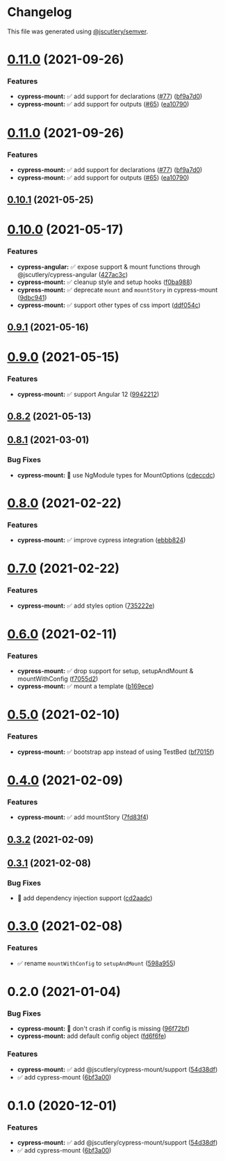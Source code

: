 # Changelog

This file was generated using [@jscutlery/semver](https://github.com/jscutlery/semver).

# [0.11.0](https://github.com/jscutlery/test-utils/compare/cypress-mount-0.10.1...cypress-mount-0.11.0) (2021-09-26)


### Features

* **cypress-mount:** ✅ add support for declarations ([#77](https://github.com/jscutlery/test-utils/issues/77)) ([bf9a7d0](https://github.com/jscutlery/test-utils/commit/bf9a7d07a7afcfec4a990b2ce17c5410abafccb7))
* **cypress-mount:** ✅ add support for outputs ([#65](https://github.com/jscutlery/test-utils/issues/65)) ([ea10790](https://github.com/jscutlery/test-utils/commit/ea107900273843c387da1dce023d61ec797d9d6f))



# [0.11.0](https://github.com/jscutlery/test-utils/compare/cypress-mount-0.10.1...cypress-mount-0.11.0) (2021-09-26)


### Features

* **cypress-mount:** ✅ add support for declarations ([#77](https://github.com/jscutlery/test-utils/issues/77)) ([bf9a7d0](https://github.com/jscutlery/test-utils/commit/bf9a7d07a7afcfec4a990b2ce17c5410abafccb7))
* **cypress-mount:** ✅ add support for outputs ([#65](https://github.com/jscutlery/test-utils/issues/65)) ([ea10790](https://github.com/jscutlery/test-utils/commit/ea107900273843c387da1dce023d61ec797d9d6f))



## [0.10.1](https://github.com/jscutlery/test-utils/compare/cypress-mount-0.10.0...cypress-mount-0.10.1) (2021-05-25)



# [0.10.0](https://github.com/jscutlery/test-utils/compare/cypress-mount-0.9.1...cypress-mount-0.10.0) (2021-05-17)


### Features

* **cypress-angular:** ✅ expose support & mount functions through @jscutlery/cypress-angular ([427ac3c](https://github.com/jscutlery/test-utils/commit/427ac3cdcb653a1cb7005bec822d304dc021b276))
* **cypress-mount:** ✅ cleanup style and setup hooks ([f0ba988](https://github.com/jscutlery/test-utils/commit/f0ba98841e69457d20ee6bd54b49ecc43add5b39))
* **cypress-mount:** ✅ deprecate `mount` and `mountStory` in cypress-mount ([9dbc941](https://github.com/jscutlery/test-utils/commit/9dbc941e738ee17ec8f5849ede54a14a298bf339))
* **cypress-mount:** ✅ support other types of css import ([ddf054c](https://github.com/jscutlery/test-utils/commit/ddf054c5b5d53089cc3979b536df7bb8f59ee160))



## [0.9.1](https://github.com/jscutlery/test-utils/compare/cypress-mount-0.9.0...cypress-mount-0.9.1) (2021-05-16)



# [0.9.0](https://github.com/jscutlery/test-utils/compare/cypress-mount-0.8.2...cypress-mount-0.9.0) (2021-05-15)


### Features

* **cypress-mount:** ✅ support Angular 12 ([9942212](https://github.com/jscutlery/test-utils/commit/99422127c3ed715447e21da4099f7011dad08c9b))



## [0.8.2](https://github.com/jscutlery/test-utils/compare/cypress-mount-0.8.1...cypress-mount-0.8.2) (2021-05-13)



## [0.8.1](https://github.com/jscutlery/test-utils/compare/cypress-mount-0.8.0...cypress-mount-0.8.1) (2021-03-01)


### Bug Fixes

* **cypress-mount:** 🐞 use NgModule types for MountOptions ([cdeccdc](https://github.com/jscutlery/test-utils/commit/cdeccdc9b30c4b3503c7a989929d577ee8e0add3))



# [0.8.0](https://github.com/jscutlery/test-utils/compare/cypress-mount-0.7.0...cypress-mount-0.8.0) (2021-02-22)


### Features

* **cypress-mount:** ✅ improve cypress integration ([ebbb824](https://github.com/jscutlery/test-utils/commit/ebbb824af830496ac35fe6139d6c658d37d86b04))



# [0.7.0](https://github.com/jscutlery/test-utils/compare/cypress-mount-0.6.0...cypress-mount-0.7.0) (2021-02-22)


### Features

* **cypress-mount:** ✅ add styles option ([735222e](https://github.com/jscutlery/test-utils/commit/735222e348e7ff9715de0c454756df6e069609d3))



# [0.6.0](https://github.com/jscutlery/test-utils/compare/cypress-mount-0.5.0...cypress-mount-0.6.0) (2021-02-11)


### Features

* **cypress-mount:** ✅ drop support for setup, setupAndMount & mountWithConfig ([f7055d2](https://github.com/jscutlery/test-utils/commit/f7055d2c6e72eac0856602f56a57a79b781d60aa))
* **cypress-mount:** ✅ mount a template ([b169ece](https://github.com/jscutlery/test-utils/commit/b169ece3995e115761ffaaa36e3be90049cd13f3))



# [0.5.0](https://github.com/jscutlery/test-utils/compare/cypress-mount-0.4.0...cypress-mount-0.5.0) (2021-02-10)


### Features

* **cypress-mount:** ✅ bootstrap app instead of using TestBed ([bf7015f](https://github.com/jscutlery/test-utils/commit/bf7015fc9a7c7006bda1aaa51cbbadc476e8628c))



# [0.4.0](https://github.com/jscutlery/test-utils/compare/cypress-mount-0.3.2...cypress-mount-0.4.0) (2021-02-09)


### Features

* **cypress-mount:** ✅ add mountStory ([7fd83f4](https://github.com/jscutlery/test-utils/commit/7fd83f4678cdc5355c357603388591a71ad14e33))



## [0.3.2](https://github.com/jscutlery/test-utils/compare/cypress-mount-0.3.1...cypress-mount-0.3.2) (2021-02-09)



## [0.3.1](https://github.com/jscutlery/test-utils/compare/cypress-mount-0.3.0...cypress-mount-0.3.1) (2021-02-08)


### Bug Fixes

* 🐞 add dependency injection support ([cd2aadc](https://github.com/jscutlery/test-utils/commit/cd2aadc645b3b4134752b6f32eb5db317de4780d))



# [0.3.0](https://github.com/jscutlery/test-utils/compare/cypress-mount-0.2.0...cypress-mount-0.3.0) (2021-02-08)


### Features

* ✅ rename `mountWithConfig` to `setupAndMount` ([598a955](https://github.com/jscutlery/test-utils/commit/598a95517119f8fcebf120527c4d5e50fad50f47))



# 0.2.0 (2021-01-04)


### Bug Fixes

* **cypress-mount:** 🐞 don't crash if config is missing ([96f72bf](https://github.com/jscutlery/test-utils/commit/96f72bf38b5993c1c28a62d5a5f2e2d9ff01f5f3))
* **cypress-mount:** add default config object ([fd6f6fe](https://github.com/jscutlery/test-utils/commit/fd6f6fe28e6ec103b840b1617bebce8b8e9ccc89))


### Features

* **cypress-mount:** ✅ add @jscutlery/cypress-mount/support ([54d38df](https://github.com/jscutlery/test-utils/commit/54d38dfd849afd9e93b388b0b2c009b7ad8e9879))
* ✅ add cypress-mount ([6bf3a00](https://github.com/jscutlery/test-utils/commit/6bf3a0058f80df76db5692393fdf7de1d714d852))



# 0.1.0 (2020-12-01)


### Features

* **cypress-mount:** ✅ add @jscutlery/cypress-mount/support ([54d38df](https://github.com/jscutlery/test-utils/commit/54d38dfd849afd9e93b388b0b2c009b7ad8e9879))
* ✅ add cypress-mount ([6bf3a00](https://github.com/jscutlery/test-utils/commit/6bf3a0058f80df76db5692393fdf7de1d714d852))

